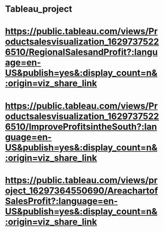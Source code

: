 # Tableau_project

# https://public.tableau.com/views/Productsalesvisualization_16297375226510/RegionalSalesandProfit?:language=en-US&publish=yes&:display_count=n&:origin=viz_share_link

# https://public.tableau.com/views/Productsalesvisualization_16297375226510/ImproveProfitsintheSouth?:language=en-US&publish=yes&:display_count=n&:origin=viz_share_link

# https://public.tableau.com/views/project_16297364550690/AreachartofSalesProfit?:language=en-US&publish=yes&:display_count=n&:origin=viz_share_link
